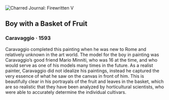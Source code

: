 <div class="artwork-of-the-day">
  <div class="container">
    <div class="img-wrapper">
      <img
        src="https://uploads7.wikiart.org/00339/images/caravaggio/boy-with-a-basket-of-fruit.jpg!Large.jpg"
        alt="Charred Journal: Firewritten V" />
    </div>
    <div class="artwork-detail">
      <div class="artwork-origin"> 
        <h2 class="artwork-name">Boy with a Basket of Fruit</h2>
        <h3 class="artist">
          Caravaggio
                    ·  1593
        </h3>
      </div>
      <p class="description">
        <span class="artwork-description-text ng-binding" ng-bind-html="viewModel.ArtworkOfTheDay.Description | unsafe">Caravaggio completed this painting when he was new to Rome and relatively unknown in the art world. The model for the boy in painting was Caravaggio’s good friend Mario Minniti, who was 16 at the time, and who would serve as one of his models many times in the future. As a realist painter, Caravaggio did not idealize his paintings, instead he captured the very essence of what he saw on the canvas in front of him. This is beautifully clear in his portrayals of the fruit and leaves in the basket, which are so realistic that they have been analyzed by horticultural scientists, who were able to accurately determine the individual cultivars. </span>
                        <div class="text-shadow-container" ng-show="showShadow" style=""></div>
      </p>
    </div>
  </div>

</div>
